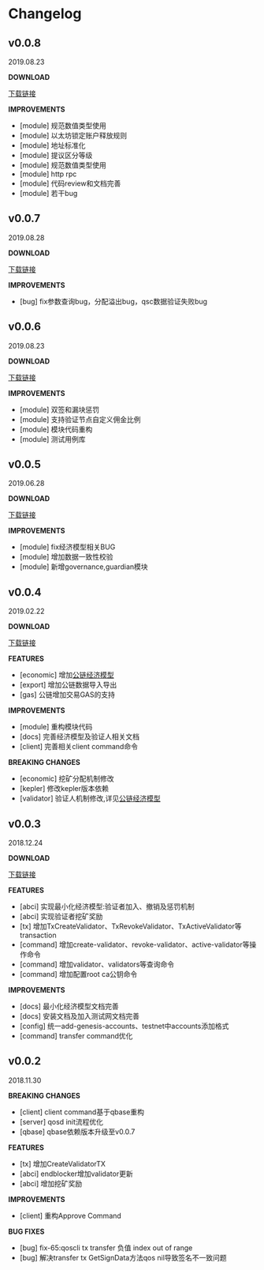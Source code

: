 # Changelog

## v0.0.8
2019.08.23

**DOWNLOAD**

[下载链接](https://github.com/QOSGroup/qos/blob/master/DOWNLOAD.md)

**IMPROVEMENTS**
* [module] 规范数值类型使用
* [module] 以太坊锁定账户释放规则
* [module] 地址标准化
* [module] 提议区分等级
* [module] 规范数值类型使用
* [module] http rpc
* [module] 代码review和文档完善
* [module] 若干bug

## v0.0.7
2019.08.28

**DOWNLOAD**

[下载链接](https://github.com/QOSGroup/qos/blob/master/DOWNLOAD.md)

**IMPROVEMENTS**
* [bug] fix参数查询bug，分配溢出bug，qsc数据验证失败bug

## v0.0.6
2019.08.23

**DOWNLOAD**

[下载链接](https://github.com/QOSGroup/qos/blob/master/DOWNLOAD.md)

**IMPROVEMENTS**
* [module] 双签和漏块惩罚
* [module] 支持验证节点自定义佣金比例
* [module] 模块代码重构
* [module] 测试用例库

## v0.0.5
2019.06.28

**DOWNLOAD**

[下载链接](https://github.com/QOSGroup/qos/blob/master/DOWNLOAD.md)

**IMPROVEMENTS**
* [module] fix经济模型相关BUG
* [module] 增加数据一致性校验
* [module] 新增governance,guardian模块

## v0.0.4
2019.02.22

**DOWNLOAD**

[下载链接](https://github.com/QOSGroup/qos/blob/master/DOWNLOAD.md)

**FEATURES**
* [economic] 增加[公链经济模型](https://github.com/QOSGroup/qos/blob/master/docs/spec/validators/eco_module.md)
* [export] 增加公链数据导入导出
* [gas] 公链增加交易GAS的支持

**IMPROVEMENTS**
* [module] 重构模块代码
* [docs] 完善经济模型及验证人相关文档
* [client] 完善相关client command命令

**BREAKING CHANGES**
* [economic] 挖矿分配机制修改
* [kepler] 修改kepler版本依赖
* [validator] 验证人机制修改,详见[公链经济模型](https://github.com/QOSGroup/qos/blob/master/docs/spec/validators/eco_module.md)


## v0.0.3
2018.12.24

**DOWNLOAD**

[下载链接](https://github.com/QOSGroup/qos/blob/master/DOWNLOAD.md)

**FEATURES**
* [abci] 实现最小化经济模型:验证者加入、撤销及惩罚机制
* [abci] 实现验证者挖矿奖励
* [tx] 增加TxCreateValidator、TxRevokeValidator、TxActiveValidator等transaction
* [command] 增加create-validator、revoke-validator、active-validator等操作命令
* [command] 增加validator、validators等查询命令
* [command] 增加配置root ca公钥命令


**IMPROVEMENTS**
* [docs] 最小化经济模型文档完善
* [docs] 安装文档及加入测试网文档完善
* [config] 统一add-genesis-accounts、testnet中accounts添加格式
* [command] transfer command优化

## v0.0.2
2018.11.30

**BREAKING CHANGES**
* [client] client command基于qbase重构
* [server] qosd init流程优化
* [qbase]  qbase依赖版本升级至v0.0.7

**FEATURES**
* [tx] 增加CreateValidatorTX
* [abci] endblocker增加validator更新
* [abci] 增加挖矿奖励

**IMPROVEMENTS**
* [client] 重构Approve Command

**BUG FIXES**
* [bug] fix-65:qoscli tx transfer 负值 index out of range
* [bug] 解决transfer tx GetSignData方法qos nil导致签名不一致问题
